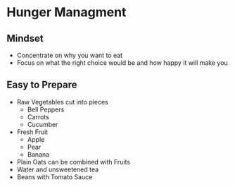 # Hunger Managment
## Mindset
- Concentrate on why you want to eat
- Focus on what the right choice would be and how happy it will make you
## Easy to Prepare
- Raw Vegetables cut into pieces
    - Bell Peppers
    - Carrots
    - Cucumber
- Fresh Fruit
    - Apple
    - Pear
    - Banana
- Plain Oats can be combined with Fruits
- Water and unsweetened tea
- Beans with Tomato Sauce
